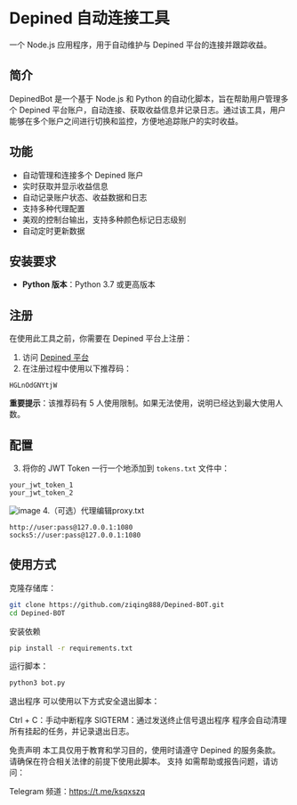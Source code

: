# Depined 自动连接工具

一个 Node.js 应用程序，用于自动维护与 Depined 平台的连接并跟踪收益。


## 简介

DepinedBot 是一个基于 Node.js 和 Python 的自动化脚本，旨在帮助用户管理多个 Depined 平台账户，自动连接、获取收益信息并记录日志。通过该工具，用户能够在多个账户之间进行切换和监控，方便地追踪账户的实时收益。

## 功能

- 自动管理和连接多个 Depined 账户
- 实时获取并显示收益信息
- 自动记录账户状态、收益数据和日志
- 支持多种代理配置
- 美观的控制台输出，支持多种颜色标记日志级别
- 自动定时更新数据

## 安装要求

- **Python 版本**：Python 3.7 或更高版本

## 注册

在使用此工具之前，你需要在 Depined 平台上注册：

1. 访问 [Depined 平台](https://app.depined.org/onboarding)
2. 在注册过程中使用以下推荐码：
```
HGLnOdGNYtjW
```

**重要提示**：该推荐码有 5 人使用限制。如果无法使用，说明已经达到最大使用人数。

## 配置


3. 将你的 JWT Token 一行一个地添加到 `tokens.txt` 文件中：
```
your_jwt_token_1
your_jwt_token_2
```

![image](https://github.com/user-attachments/assets/f33c5809-8fe9-40a6-aa72-cf08ecbaff5a)
4.（可选）代理编辑proxy.txt
```
http://user:pass@127.0.0.1:1080
socks5://user:pass@127.0.0.1:1080
```
   
## 使用方式

克隆存储库：

```bash
git clone https://github.com/ziqing888/Depined-BOT.git
cd Depined-BOT
```
安装依赖
```bash
pip install -r requirements.txt
```
运行脚本：
```bash
python3 bot.py
```
退出程序
可以使用以下方式安全退出脚本：

Ctrl + C：手动中断程序
SIGTERM：通过发送终止信号退出程序
程序会自动清理所有挂起的任务，并记录退出日志。

免责声明
本工具仅用于教育和学习目的，使用时请遵守 Depined 的服务条款。
请确保在符合相关法律的前提下使用此脚本。
支持
如需帮助或报告问题，请访问：

Telegram 频道：https://t.me/ksqxszq


